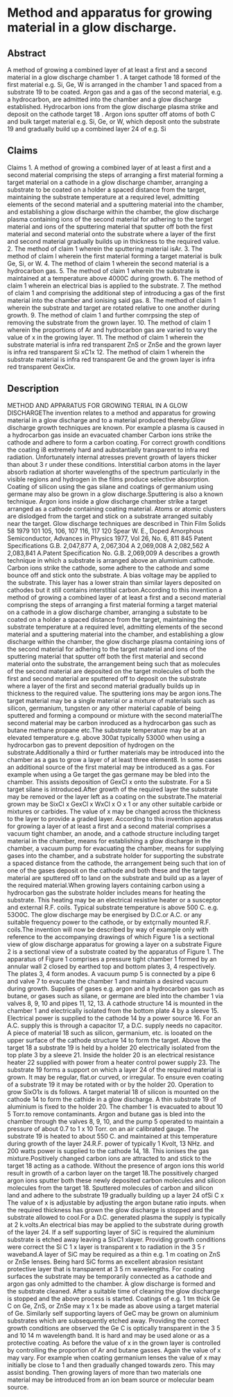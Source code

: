 # Method and apparatus for growing material in a glow discharge.

## Abstract
A method of growing a combined layer of at least a first and a second material in a glow discharge chamber 1 . A target cathode 18 formed of the first material e.g. Si, Ge, W is arranged in the chamber 1 and spaced from a substrate 19 to be coated. Argon gas and a gas of the second material, e.g. a hydrocarbon, are admitted into the chamber and a glow discharge established. Hydrocarbon ions from the glow discharge plasma strike and deposit on the cathode target 18 . Argon ions sputter off atoms of both C and bulk target material e.g. Si, Ge, or W, which deposit onto the substrate 19 and gradually build up a combined layer 24 of e.g. Si

## Claims
Claims 1. A method of growing a combined layer of at least a first and a second material comprising the steps of arranging a first material forming a target material on a cathode in a glow discharge chamber, arranging a substrate to be coated on a holder a spaced distance from the target, maintaining the substrate temperature at a required level, admitting elements of the second material and a sputtering material into the chamber, and establishing a glow discharge within the chamber, the glow discharge plasma containing ions of the second material for adhering to the target material and ions of the sputtering material that sputter off both the first material and second material onto the substrate where a layer of the first and second material gradually builds up in thickness to the required value. 2. The method of claim 1 wherein the sputtering material isAr. 3. The method of claim l wherein the first material forming a target material is bulk Ge, Si, or W. 4. The method of claim 1 wherein the second material is a hydrocarbon gas. 5. The method of claim 1 wherein the substrate is maintained at a temperature above 4000C during growth. 6. The method of claim 1 wherein an electrical bias is applied to the substrate. 7. The method of claim 1 and comprising the additional step of introducing a gas of the first material into the chamber and ionising said gas. 8. The method of claim 1 wherein the substrate and target are rotated relative to one another during growth. 9. The method of claim 1 and further comrpsing the step of removing the substrate from the grown layer. 10. The method of claim 1 wherein the proportions of Ar and hydrocarbon gas are varied to vary the value of x in the growing layer. 11. The method of claim 1 wherein the substrate material is infra red transparent ZnS or ZnSe and the grown layer is infra red transparent Si xC1x 12. The method of claim 1 wherein the substrate material is infra red transparent Ge and the grown layer is infra red transparent GexCix.

## Description
METHOD AND APPARATUS FOR GROWING TERIAL IN A GLOW DISCHARGEThe invention relates to a method and apparatus for growing material in a glow discharge and to a material produced thereby.Glow discharge growth techniques are known. Por example a plasma is caused in a hydrocarbon gas inside an evacuated chamber Carbon ions strike the cathode and adhere to form a carbon coating. For correct growth conditions the coating i8 extremely hard and aubstantially transparent to infra red radiation. Unfortunately internal atresses prevent growth of layers thicker than about 3 r under these conditions. Interstitial carbon atoms in the layer absorb radiation at shorter wavelengths of the spectrum particularly in the visible regions and hydrogen in the films produce selective absorption. Coating of silicon using the gas silane and coatings of germanium using germane may also be grown in a glow discharge.Sputtering is also a known technique. Argon ions inside a glow discharge chamber strike a target arranged as a cathode containing coating material. Atoms or atomic clusters are dislodged from the target and stick on a substrate arranged suitably near the target. Glow discharge techniques are described in Thin Film Solids 58 1979 101 105, 106, 107 116, 117 120 Spear W. E., Doped Amorphous Semiconductor, Advances in Physics 1977, Vol 26, No. 6, 811 845 Patent Specifications G.B. 2,047,877 A, 2,067,304 A 2,069,008 A 2,082,562 A 2,083,841 A.Patent Specification No. G.B. 2,069,009 A describes a growth technique in which a substrate is arranged above an aluminium cathode. Carbon ions strike the cathode, some adhere to the cathode and some bounce off and stick onto the substrate. A bias voltage may be applied to the substrate. This layer has a lower strain than similar layers deposited on cathodes but it still contains interstitial carbon.According to this invention a method of growing a combined layer of at least a first and a second material comprisng the steps of arranging a first material forming a target material on a cathode in a glow discharge chamber, arranging a substate to be coated on a holder a spaced distance from the target, maintaining the substrate temperature at a required level, admitting elements of the second material and a sputtering material into the chamber, and establishing a glow discharge within the chamber, the glow discharge plasma containing ions of the second material for adhering to the target material and ions of the sputtering material that sputter off both the first material and second material onto the substrate, the arrangement being such that as molecules of the second material are deposited on the target molecules of both the first and second material are sputtered off to deposit on the substrate where a layer of the first and second material gradually builds up in thickness to the required value. The sputtering ions may be argon ions.The target material may be a single material or a mixture of materials such as silicon, germanium, tungsten or any other material capable of being sputtered and forming a compound or mixture with the second materialThe second material may be carbon inroduced as a hydrocarbon gas such as butane methane propane etc.The substrate temperature may be at an elevated temperature e.g. above 300at typically 53000 when using a hydrocarbon gas to prevent deposition of hydrogen on the substrate.Additionally a third or further materials may be introduced into the chamber as a gas to grow a layer of at least three element8. In some cases an additional source of the first material may be introduced as a gas. For example when using a Ge target the gas germane may be bled into the chamber. This assists deposition of GexCl x onto the substrate. For a Si target silane is introduced.After growth of the required layer the substrate may be removed or the layer left as a coating on the substrate.The material grown may be SixCl x GexCl x WxCl x O x 1 or any other suitable carbide or mixtures or carbides. The value of x may be changed across the thickness to the layer to provide a graded layer. According to this invention apparatus for growing a layer of at least a first and a second material comprises a vacuum tight chamber, an anode, and a cathode structure including target material in the chamber, means for establishing a glow discharge in the chamber, a vacuum pump for evacuating the chamber, means for supplying gases into the chamber, and a substrate holder for supporting the substrate a spaced distance from the cathode, the arrangement being such that ion of one of the gases deposit on the cathode and both these and the target material are sputtered off to land on the substrate and build up as a layer of the required material.When growing layers containing carbon using a hydrocarbon gas the substrate holder includes means for heating the substrate. This heating may be an electrical resistive heater or a susceptor and external R.F. coils. Typical substrate temperature is above 500 C. e.g. 53O0C. The glow discharge may be energised by D.C.or A.C. or any suitable frequency power to the cathode, or by extçrnally mounted R.F. coils.The invention will now be described by way of example only with reference to the accompanying drawings of which Figure 1 is a sectional view of glow discharge apparatus for growing a layer on a substrate Figure 2 is a sectional view of a substrate coated by the apparatus of Figure 1. The apparatus of Figure 1 comprises a pressure tight chamber 1 formed by an annular wall 2 closed by earthed top and bottom plates 3, 4 respectively. The plates 3, 4 form anodes. A vacuum pump 5 is connected by a pipe 6 and valve 7 to evacuate the chamber 1 and maintain a desired vacuum during growth. Supplies of gases e.g. argon and a hydrocarbon gas such as butane, or gases such as silane, or germane are bled into the chamber 1 via valves 8, 9, 10 and pipes 11, 12, 13. A cathode structure 14 is mounted in the chamber 1 and electrically isolated from the bottom plate 4 by a sleeve 15. Electrical power is supplied to the cathode 14 by a power source 16. For an A.C. supply this is through a capacitor 17, a D.C. supply needs no capacitor. A piece of material 18 such as silicon, germanium, etc. is looated on the upper surface of the cathode structure 14 to form the target. Above the target 18 a substrate 19 is held by a holder 20 electrically isolated from the top plate 3 by a sleeve 21. Inside the holder 20 is an electrical resistance heater 22 supplied with power from a heater control power supply 23. The substrate 19 forms a support on which a layer 24 of the required material is grown. It may be regular, flat.or curved, or irregular. To ensure even coating of a substrate 19 it may be rotated with or by the holder 20. Operation to grow SixO1x is ds follows. A target material 18 of silicon is mounted on the cathode 14 to form the cathide in a glow discharge. A thin substrate 19 of aluminium is fixed to the holder 20. The chamber 1 is evacuated to about 10 5 Torr.to remove contaminants. Argon and butane gas is bled into the chamber through the valves 8, 9, 10, and the pump 5 operated to maintain a pressure of about 0.7 to 1 x 10 Torr. on an air calibrated gauge. The substrate 19 is heated to about 550 C. and maintained at this temperature during growth of the layer 24.R.F. power of typically 1 Kvolt, 13 NHz. and 200 watts power is supplied to the cathode 14, 18. This ionises the gas mixture.Positively changed carbon ions are attracted to and stick to the target 18 acting as a cathode. Without the presence of argon ions this world result in growth of a carbon layer on the target 18.The possitively charged argon ions sputter both these newly deposited carbon molecules and silicon molecules from the target 18. Sputtered molecules of carbon and silicon land and adhere to the substrate 19 gradually building up a layer 24 ofSi C x The value of x is adjustable by adjusting the argon butane ratio inputs. when the required thickness has grown the glow discharge is stopped and the substrate allowed to cool.For a D.C. generated plasma the supply is typically at 2 k.volts.An electrical bias may be applied to the substrate during growth of the layer 24. If a self supporting layer of SiC is required the aluminium substrate is etched away leaving a SixC1 xlayer. Providing growth conditions were correct the Si C 1 x layer is transparent x to radiation in the 3 5 r waveband.A layer of SiC may be required as a thin e.g. 1 m coating on ZnS or ZnSe lenses. Being hard SiC forms an excellent abrasion resistant protective layer that is transparent at 3 5 rn wavelengths. For coating surfaces the substrate may be temporarily connected as a cathode and argon gas only admitted to the chamber. A glow discharge is formed and the substrate cleaned. After a suitable time of cleaning the glow discharge is stopped and the above process is started. Coatings of e.g. 1 tm thick Ge C on Ge, ZnS, or ZnSe may x 1 x be made as above using a target material of Ge. Similarly self supporting layers of GeC may be grown on aluminium substrates which are subsequently etched away. Providing the correct growth conditions are observed the Ge C is optically transparent in the 3 5 and 10 14 m wavelength band. It is hard and may be used alone or as a protective coating. As before the value of x in the grown layer is controlled by controlling the proportion of Ar and butane gasses. Again the value of x may vary. For example when coating germanium lenses the value of x may initially be close to 1 and then gradually changed towards zero. This may assist bonding. Then growing layers of more than two materials one material may be introduced from an ion beam source or molecular beam source.